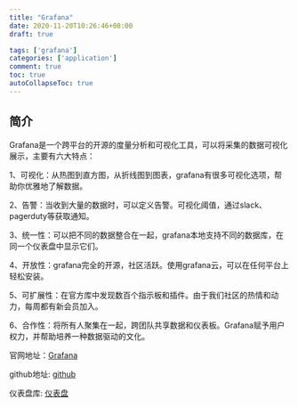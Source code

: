 ```yaml
---
title: "Grafana"
date: 2020-11-20T10:26:46+08:00
draft: true

tags: ['grafana']
categories: ['application']
comment: true
toc: true
autoCollapseToc: true
---
```




## 简介

Grafana是一个跨平台的开源的度量分析和可视化工具，可以将采集的数据可视化展示，主要有六大特点：

1、可视化：从热图到直方图，从折线图到图表，grafana有很多可视化选项，帮助你优雅地了解数据。

2、告警：当收到大量的数据时，可以定义告警。可视化阈值，通过slack、pagerduty等获取通知。

3、统一性：可以把不同的数据整合在一起，grafana本地支持不同的数据库，在同一个仪表盘中显示它们。

4、开放性：grafana完全的开源，社区活跃。使用grafana云，可以在任何平台上轻松安装。

5、可扩展性：在官方库中发现数百个指示板和插件。由于我们社区的热情和动力，每周都有新会员加入。

6、合作性：将所有人聚集在一起，跨团队共享数据和仪表板。Grafana赋予用户权力，并帮助培养一种数据驱动的文化。

官网地址：[Grafana](https://grafana.com/)

github地址: [github](https://github.com/grafana/grafana)

仪表盘库: [仪表盘](https://grafana.com/docs/)


